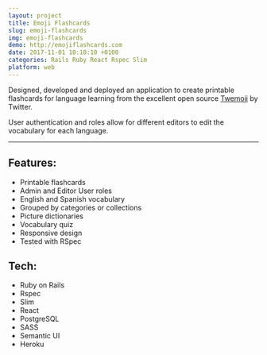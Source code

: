```yaml
---
layout: project
title: Emoji Flashcards
slug: emoji-flashcards
img: emoji-flashcards
demo: http://emojiflashcards.com
date: 2017-11-01 10:10:10 +0100
categories: Rails Ruby React Rspec Slim
platform: web
---
```

Designed, developed and deployed an application to create printable flashcards for language learning from the excellent open source [Twemoji](https://github.com/twitter/twemoji) by Twitter. 

User authentication and roles allow for different editors to edit the vocabulary for each language.

---

## Features:

- Printable flashcards
- Admin and Editor User roles
- English and Spanish vocabulary
- Grouped by categories or collections
- Picture dictionaries
- Vocabulary quiz
- Responsive design
- Tested with RSpec

## Tech:

  - Ruby on Rails
  - Rspec
  - Slim
  - React
  - PostgreSQL
  - SASS
  - Semantic UI
  - Heroku
